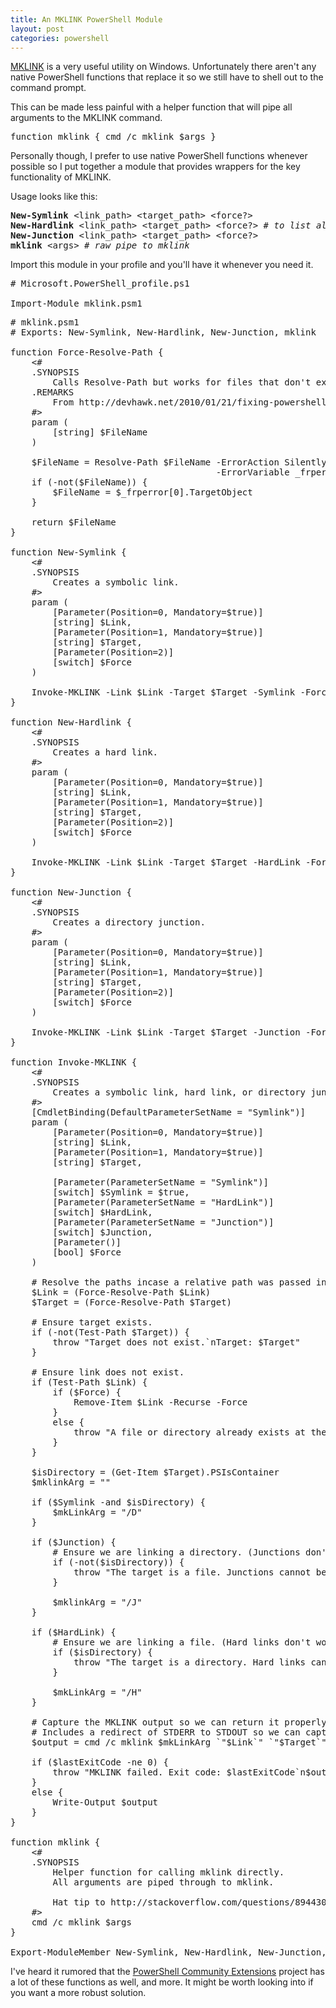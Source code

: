 ```yaml
---
title: An MKLINK PowerShell Module
layout: post
categories: powershell
---
```


[MKLINK][1] is a very useful utility on Windows. Unfortunately there aren't any native PowerShell functions that replace it so we still have to shell out to the command prompt.

This can be made less painful with a helper function that will pipe all arguments to the MKLINK command.

<pre data-language="powershell">
function mklink { cmd /c mklink $args }
</pre>

Personally though, I prefer to use native PowerShell functions whenever possible so I put together a module that provides wrappers for the key functionality of MKLINK.

Usage looks like this:

<pre>
<b>New-Symlink</b> &lt;link_path&gt; &lt;target_path&gt; &lt;force?&gt;
<b>New-Hardlink</b> &lt;link_path&gt; &lt;target_path&gt; &lt;force?&gt; <i># to list all</i>
<b>New-Junction</b> &lt;link_path&gt; &lt;target_path&gt; &lt;force?&gt;
<b>mklink</b> &lt;args&gt; <i># raw pipe to mklink</i>
</pre>

Import this module in your profile and you'll have it whenever you need it.

<pre data-language="powershell">
# Microsoft.PowerShell_profile.ps1

Import-Module mklink.psm1
</pre>

<pre data-language="powershell">
# mklink.psm1
# Exports: New-Symlink, New-Hardlink, New-Junction, mklink

function Force-Resolve-Path {
    &lt;#
    .SYNOPSIS
        Calls Resolve-Path but works for files that don't exist.
    .REMARKS
        From http://devhawk.net/2010/01/21/fixing-powershells-busted-resolve-path-cmdlet/
    #&gt;
    param (
        [string] $FileName
    )
    
    $FileName = Resolve-Path $FileName -ErrorAction SilentlyContinue `
                                       -ErrorVariable _frperror
    if (-not($FileName)) {
        $FileName = $_frperror[0].TargetObject
    }
    
    return $FileName
}

function New-Symlink {
    &lt;#
    .SYNOPSIS
        Creates a symbolic link.
    #&gt;
    param (
        [Parameter(Position=0, Mandatory=$true)]
        [string] $Link,
        [Parameter(Position=1, Mandatory=$true)]
        [string] $Target,
        [Parameter(Position=2)]
        [switch] $Force
    )

    Invoke-MKLINK -Link $Link -Target $Target -Symlink -Force $Force
}

function New-Hardlink {
    &lt;#
    .SYNOPSIS
        Creates a hard link.
    #&gt;
    param (
        [Parameter(Position=0, Mandatory=$true)]
        [string] $Link,
        [Parameter(Position=1, Mandatory=$true)]
        [string] $Target,
        [Parameter(Position=2)]
        [switch] $Force
    )

    Invoke-MKLINK -Link $Link -Target $Target -HardLink -Force $Force
}

function New-Junction {
    &lt;#
    .SYNOPSIS
        Creates a directory junction.
    #&gt;
    param (
        [Parameter(Position=0, Mandatory=$true)]
        [string] $Link,
        [Parameter(Position=1, Mandatory=$true)]
        [string] $Target,
        [Parameter(Position=2)]
        [switch] $Force
    )

    Invoke-MKLINK -Link $Link -Target $Target -Junction -Force $Force
}

function Invoke-MKLINK {
    &lt;#
    .SYNOPSIS
        Creates a symbolic link, hard link, or directory junction.
    #&gt;
    [CmdletBinding(DefaultParameterSetName = "Symlink")]
    param (
        [Parameter(Position=0, Mandatory=$true)]
        [string] $Link,
        [Parameter(Position=1, Mandatory=$true)]
        [string] $Target,

        [Parameter(ParameterSetName = "Symlink")]
        [switch] $Symlink = $true,
        [Parameter(ParameterSetName = "HardLink")]
        [switch] $HardLink,
        [Parameter(ParameterSetName = "Junction")]
        [switch] $Junction,
        [Parameter()]
        [bool] $Force
    )
    
    # Resolve the paths incase a relative path was passed in.
    $Link = (Force-Resolve-Path $Link)
    $Target = (Force-Resolve-Path $Target)

    # Ensure target exists.
    if (-not(Test-Path $Target)) {
        throw "Target does not exist.`nTarget: $Target"
    }

    # Ensure link does not exist.
    if (Test-Path $Link) {
        if ($Force) {
            Remove-Item $Link -Recurse -Force
        }
        else {
            throw "A file or directory already exists at the link path.`nLink: $Link"
        }
    }

    $isDirectory = (Get-Item $Target).PSIsContainer
    $mklinkArg = ""

    if ($Symlink -and $isDirectory) {
        $mkLinkArg = "/D"
    }

    if ($Junction) {
        # Ensure we are linking a directory. (Junctions don't work for files.)
        if (-not($isDirectory)) {
            throw "The target is a file. Junctions cannot be created for files.`nTarget: $Target"
        }

        $mklinkArg = "/J"
    }

    if ($HardLink) {
        # Ensure we are linking a file. (Hard links don't work for directories.)
        if ($isDirectory) {
            throw "The target is a directory. Hard links cannot be created for directories.`nTarget: $Target"
        }

        $mkLinkArg = "/H"
    }

    # Capture the MKLINK output so we can return it properly.
    # Includes a redirect of STDERR to STDOUT so we can capture it as well.
    $output = cmd /c mklink $mkLinkArg `"$Link`" `"$Target`" 2>&1

    if ($lastExitCode -ne 0) {
        throw "MKLINK failed. Exit code: $lastExitCode`n$output"
    }
    else {
        Write-Output $output
    }
}

function mklink {
    &lt;#
    .SYNOPSIS
        Helper function for calling mklink directly.
        All arguments are piped through to mklink.
        
        Hat tip to http://stackoverflow.com/questions/894430/powershell-hard-and-soft-links#comment9823010_5549583
    #&gt;
    cmd /c mklink $args
}

Export-ModuleMember New-Symlink, New-Hardlink, New-Junction, mklink
</pre>

I've heard it rumored that the [PowerShell Community Extensions](http://pscx.codeplex.com/) project has a lot of these functions as well, and more. It might be worth looking into if you want a more robust solution.

  [1]: http://technet.microsoft.com/en-us/library/cc753194(v=WS.10).aspx